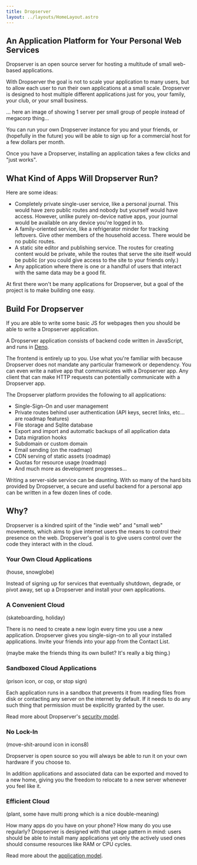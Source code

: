 ```yaml
---
title: Dropserver
layout: ../layouts/HomeLayout.astro
---
```


## An Application Platform for Your Personal Web Services

Dropserver is an open source server for hosting a multitude of small web-based applications.

With Dropserver the goal is not to scale your application to many users, but to allow each user to run their own applications at a small scale. Dropserver is designed to host multiple different applications just for you, your family, your club, or your small business.

... here an image of showing 1 server per small group of people instead of megacorp thing...

You can run your own Dropserver instance for you and your friends, or (hopefully in the future) you will be able to sign up for a commercial host for a few dollars per month.

Once you have a Dropserver, installing an application takes a few clicks and "just works".



## What Kind of Apps Will Dropserver Run?

Here are some ideas:

*   Completely private single-user service, like a personal journal. This would have zero public routes and nobody but yourself would have access. However, unlike purely on-device native apps, your journal would be available on any device you're logged in to.
*   A family-oriented service, like a refrigerator minder for tracking leftovers. Give other members of the household access. There would be no public routes.
*   A static site editor and publishing service. The routes for creating content would be private, while the routes that serve the site itself would be public (or you could give access to the site to your friends only.)
*   Any application where there is one or a handful of users that interact with the same data may be a good fit.

At first there won't be many applications for Dropserver, but a goal of the project is to make building one easy.

## Build For Dropserver

If you are able to write some basic JS for webpages then you should be able to write a Dropserver application.

A Dropserver application consists of backend code written in JavaScript, and runs in [Deno](https://deno.land).

The frontend is entirely up to you. Use what you're familiar with because Dropserver does not mandate any particular framework or dependency. You can even write a native app that communicates with a Dropserver app. Any client that can make HTTP requests can potentially communicate with a Dropserver app.

The Dropserver platform provides the following to all applications:

*   Single-Sign-On and user management
*   Private routes behind user authentication (API keys, secret links, etc... are roadmap features)
*   File storage and Sqlite database
*   Export and import and automatic backups of all application data
*   Data migration hooks
*   Subdomain or custom domain
*   Email sending (on the roadmap)
*   CDN serving of static assets (roadmap)
*   Quotas for resource usage (roadmap)
*   And much more as development progresses...

Writing a server-side service can be daunting. With so many of the hard bits provided by Dropserver, a secure and useful backend for a personal app can be written in a few dozen lines of code.

## Why?

Dropserver is a kindred spirit of the "indie web" and "small web" movements, which aims to give internet users the means to control their presence on the web. Dropserver's goal is to give users control over the code they interact with in the cloud.

### Your Own Cloud Applications

(house, snowglobe)

Instead of signing up for services that eventually shutdown, degrade, or pivot away, set up a Dropserver and install your own applications.

### A Convenient Cloud

(skateboarding, holiday)

There is no need to create a new login every time you use a new application. Dropserver gives you single-sign-on to all your installed applications. Invite your friends into your app from the Contact List.

(maybe make the friends thing its own bullet? It's really a big thing.)

### Sandboxed Cloud Applications

(prison icon, or cop, or stop sign)

Each application runs in a sandbox that prevents it from reading files from disk or contacting any server on the internet by default. If it needs to do any such thing that permission must be explicitly granted by the user.

Read more about Dropserver's [security model](/security-model/).

### No Lock-In

(move-shit-around icon in icons8)

Dropserver is open source so you will always be able to run it on your own hardware if you choose to.

In addition applications and associated data can be exported and moved to a new home, giving you the freedom to relocate to a new server whenever you feel like it.

### Efficient Cloud

(plant, some have multi prong which is a nice double-meaning)

How many apps do you have on your phone? How many do you use regularly? Dropserver is designed with that usage pattern in mind: users should be able to install many applications yet only the actively used ones should consume resources like RAM or CPU cycles.

Read more about the [application model](/application-model/).